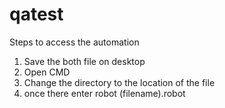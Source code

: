 # qatest

Steps to access the automation
1. Save the both file on desktop
2. Open CMD
3. Change the directory to the location of the file
4. once there enter robot (filename).robot
